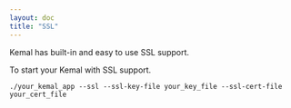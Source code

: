 ```yaml
---
layout: doc
title: "SSL"
---
```


Kemal has built-in and easy to use SSL support.

To start your Kemal with SSL support.

`./your_kemal_app --ssl --ssl-key-file your_key_file --ssl-cert-file your_cert_file`
